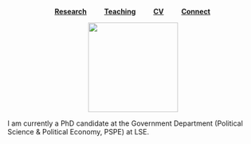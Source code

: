 &nbsp; &nbsp; &nbsp; &nbsp; &nbsp; &nbsp; &nbsp; &nbsp; &nbsp; &nbsp; &nbsp; &nbsp; [**Research**](Research.md) &nbsp; &nbsp; &nbsp; &nbsp; [**Teaching**](Teaching.md) &nbsp; &nbsp; &nbsp; &nbsp; [**CV**](CV.pdf) &nbsp; &nbsp; &nbsp; &nbsp; [**Connect**](Connect.md)
<p align="center"><img src="sehoof.jpg" width="180"></p>  
I am currently a PhD candidate at the Government Department (Political Science & Political Economy, PSPE) at LSE.
